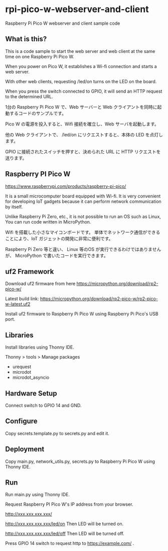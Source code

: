 # rpi-pico-w-webserver-and-client

Raspberry Pi Pico W webserver and client sample code

## What is this?

This is a code sample to start the web server and web client at the same time on one Raspberry Pi Pico W.

When you power on Pico W, it establishes a Wi-fi connection and starts a web server.

With other web clients, requesting /led/on turns on the LED on the board.

When you press the switch connected to GPIO, it will send an HTTP request to the determined URL.

1台の Raspberry Pi Pico W で、Web サーバーと Web クライアントを同時に起動するコードのサンプルです。

Pico W の電源を投入すると、Wifi 接続を確立し、Web サーバを起動します。

他の Web クライアントで、 /led/on にリクエストすると、本体の LED を点灯します。

GPIO に接続されたスイッチを押すと、決められた URL に HTTP リクエストを送ります。


## Raspberry PI Pico W

https://www.raspberrypi.com/products/raspberry-pi-pico/

It is a small microcomputer board equipped with Wi-fi.
It is very convenient for developing IoT gadgets because
it can perform network communication by itself.

Unlike Raspberry Pi Zero, etc., it is not possible to run an OS such as Linux,
You can run code written in MicroPython.

Wifi を搭載した小さなマイコンボードです。
単体でネットワーク通信ができることにより、IoT ガジェットの開発に非常に便利です。

Raspberry Pi Zero 等と違い、 Linux 等のOS が実行できるわけではありませんが、
MicroPython で書いたコードを実行できます。


## uf2 Framework

Download uf2 firmware from here
https://micropython.org/download/rp2-pico-w/

Latest build link:
https://micropython.org/download/rp2-pico-w/rp2-pico-w-latest.uf2

Install uf2 firmware to Raspberry Pi Pico W using Raspberry Pi Pico's USB port.

## Libraries

Install libraries using Thonny IDE.

Thonny > tools > Manage packages

- urequest
- microdot
- microdot_asyncio

## Hardware Setup

Connect switch to GPIO 14 and GND.

## Configure

Copy secrets.template.py to secrets.py and edit it.

## Deployment

Copy main.py, network_utils.py, secrets.py to Raspberry Pi Pico W using Thonny IDE.

## Run

Run main.py using Thonny IDE.

Request Raspberry PI Pico W's IP address from your browser.

http://xxx.xxx.xxx.xxx/

http://xxx.xxx.xxx.xxx/led/on Then LED will be turned on.

http://xxx.xxx.xxx.xxx/led/off Then LED will be turned off.

Press GPIO 14 switch to request http to https://example.com/ .
